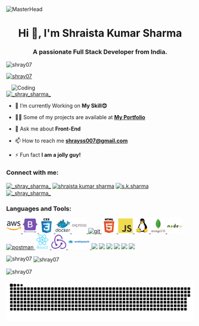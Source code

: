 ![MasterHead](https://www.digitalsolutionservices.com/img/services/website1.gif)
<h1 align="center">Hi 👋, I'm Shraista Kumar Sharma</h1>
<h3 align="center">A passionate Full Stack Developer from India.</h3>

<p align="left"> <img src="https://komarev.com/ghpvc/?username=shray07&label=Profile%20views&color=0e75b6&style=flat" alt="shray07" /> </p>

<p align="left"> <a href="https://github.com/ryo-ma/github-profile-trophy"><img src="https://github-profile-trophy.vercel.app/?username=shray07" alt="shray07" /></a> </p>
<img align="right" alt="Coding" width="490" src="https://camo.githubusercontent.com/6c3074a36728731e7c9413a60393916d9e37dcd495b17d3e7e11bdddad215fb7/68747470733a2f2f73746f726167652e676f6f676c65617069732e636f6d2f6d656469612e68656c6c6f756d692e636f6d2f3132353034322f6368616e6e656c732f464a33445a495457435932363830343348474641434950394346554139584d362e676966">
<p align="left"> <a href="https://twitter.com/_shray_sharma_" target="blank"><img src="https://img.shields.io/twitter/follow/_shray_sharma_?logo=twitter&style=for-the-badge" alt="_shray_sharma_" /></a> </p>

- 🌱 I’m currently Working on **My Skill😊**

- 👨‍💻 Some of my projects are available at **[My Portfolio](https://shraista.vercel.app/)**

- 💬 Ask me about **Front-End**

- 📫 How to reach me **shrayss007@gmail.com**

- ⚡ Fun fact **I am a jolly guy!**

<h3 align="left">Connect with me:</h3>
<p align="left">
<a href="https://twitter.com/_shray_sharma_" target="blank"><img align="center" src="https://raw.githubusercontent.com/rahuldkjain/github-profile-readme-generator/master/src/images/icons/Social/twitter.svg" alt="_shray_sharma_" height="30" width="40" /></a>
<a href="https://www.linkedin.com/in/shraista-kumar-sharma-58741b1b1/" target="blank"><img align="center" src="https://raw.githubusercontent.com/rahuldkjain/github-profile-readme-generator/master/src/images/icons/Social/linked-in-alt.svg" alt="shraista kumar sharma" height="30" width="40" /></a>
<a href="https://stackoverflow.com/users/19204597/s-k-sharma" target="blank"><img align="center" src="https://raw.githubusercontent.com/rahuldkjain/github-profile-readme-generator/master/src/images/icons/Social/stack-overflow.svg" alt="s.k.sharma" height="30" width="40" /></a>
<a href="https://instagram.com/_shray_sharma_" target="blank"><img align="center" src="https://raw.githubusercontent.com/rahuldkjain/github-profile-readme-generator/master/src/images/icons/Social/instagram.svg" alt="_shray_sharma_" height="30" width="40" /></a>
</p>

<h3 align="left">Languages and Tools:</h3>
<p align="left"> <a href="https://aws.amazon.com" target="_blank" rel="noreferrer"> <img src="https://raw.githubusercontent.com/devicons/devicon/master/icons/amazonwebservices/amazonwebservices-original-wordmark.svg" alt="aws" width="40" height="40"/> </a> <a href="https://getbootstrap.com" target="_blank" rel="noreferrer"> <img src="https://raw.githubusercontent.com/devicons/devicon/master/icons/bootstrap/bootstrap-plain-wordmark.svg" alt="bootstrap" width="40" height="40"/> </a> <a href="https://www.w3schools.com/css/" target="_blank" rel="noreferrer"> <img src="https://raw.githubusercontent.com/devicons/devicon/master/icons/css3/css3-original-wordmark.svg" alt="css3" width="40" height="40"/> </a> <a href="https://www.docker.com/" target="_blank" rel="noreferrer"> <img src="https://raw.githubusercontent.com/devicons/devicon/master/icons/docker/docker-original-wordmark.svg" alt="docker" width="40" height="40"/> </a> <a href="https://expressjs.com" target="_blank" rel="noreferrer"> <img src="https://raw.githubusercontent.com/devicons/devicon/master/icons/express/express-original-wordmark.svg" alt="express" width="40" height="40"/> </a> <a href="https://git-scm.com/" target="_blank" rel="noreferrer"> <img src="https://www.vectorlogo.zone/logos/git-scm/git-scm-icon.svg" alt="git" width="40" height="40"/> </a> <a href="https://www.w3.org/html/" target="_blank" rel="noreferrer"> <img src="https://raw.githubusercontent.com/devicons/devicon/master/icons/html5/html5-original-wordmark.svg" alt="html5" width="40" height="40"/> </a> <a href="https://developer.mozilla.org/en-US/docs/Web/JavaScript" target="_blank" rel="noreferrer"> <img src="https://raw.githubusercontent.com/devicons/devicon/master/icons/javascript/javascript-original.svg" alt="javascript" width="40" height="40"/> </a> <a href="https://www.linux.org/" target="_blank" rel="noreferrer"> <img src="https://raw.githubusercontent.com/devicons/devicon/master/icons/linux/linux-original.svg" alt="linux" width="40" height="40"/> </a> <a href="https://www.mongodb.com/" target="_blank" rel="noreferrer"> <img src="https://raw.githubusercontent.com/devicons/devicon/master/icons/mongodb/mongodb-original-wordmark.svg" alt="mongodb" width="40" height="40"/> </a> <a href="https://nodejs.org" target="_blank" rel="noreferrer"> <img src="https://raw.githubusercontent.com/devicons/devicon/master/icons/nodejs/nodejs-original-wordmark.svg" alt="nodejs" width="40" height="40"/> </a> <a href="https://postman.com" target="_blank" rel="noreferrer"> <img src="https://www.vectorlogo.zone/logos/getpostman/getpostman-icon.svg" alt="postman" width="40" height="40"/> </a>  <a href="https://reactjs.org/" target="_blank" rel="noreferrer"> <img src="https://raw.githubusercontent.com/devicons/devicon/master/icons/react/react-original-wordmark.svg" alt="react" width="40" height="40"/> </a> <a href="https://redux.js.org" target="_blank" rel="noreferrer"> <img src="https://raw.githubusercontent.com/devicons/devicon/master/icons/redux/redux-original.svg" alt="redux" width="40" height="40"/> </a>  <a href="https://webpack.js.org" target="_blank" rel="noreferrer"> <img src="https://raw.githubusercontent.com/devicons/devicon/d00d0969292a6569d45b06d3f350f463a0107b0d/icons/webpack/webpack-original-wordmark.svg" alt="webpack" width="60" height="40"/> </a> <img src="https://img.shields.io/badge/React_Router-CA4245?style=for-the-badge&logo=react-router&logoColor=white"/> <img src="https://img.shields.io/badge/chakra-%234ED1C5.svg?style=for-the-badge&logo=chakraui&logoColor=white"/> <img src="https://img.shields.io/badge/netlify-%23000000.svg?style=for-the-badge&logo=netlify&logoColor=#00C7B7"/> <img src="https://img.shields.io/badge/JWT-black?style=for-the-badge&logo=JSON%20web%20tokens"/>
<img src="https://img.shields.io/badge/heroku-%23430098.svg?style=for-the-badge&logo=heroku&logoColor=white"/> <img src="https://img.icons8.com/color/48/000000/material-ui.png"/> </p>

<p><img align="left" src="https://github-readme-stats.vercel.app/api/top-langs?username=shray07&show_icons=true&locale=en&layout=compact" alt="shray07" /></p>

<p>&nbsp;<img align="center" src="https://github-readme-stats.vercel.app/api?username=shray07&show_icons=true&locale=en" alt="shray07" /></p>

<p><img align="center" src="https://github-readme-streak-stats.herokuapp.com/?user=shray07&" alt="shray07" /></p>

![snake gif](https://github.com/ahtishamkhan5678/ahtishamkhan5678/blob/output/github-contribution-grid-snake.svg)
